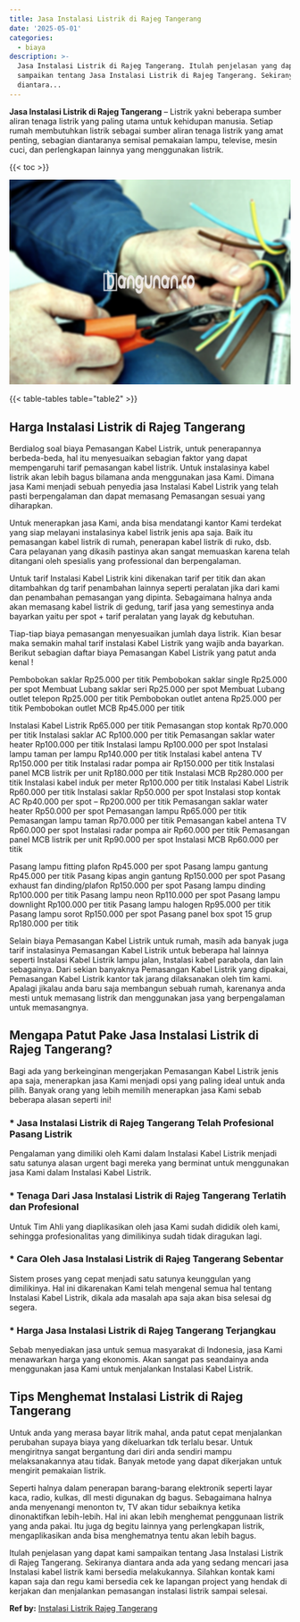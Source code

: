 ```yaml
---
title: Jasa Instalasi Listrik di Rajeg Tangerang
date: '2025-05-01'
categories:
  - biaya
description: >-
  Jasa Instalasi Listrik di Rajeg Tangerang. Itulah penjelasan yang dapat kami
  sampaikan tentang Jasa Instalasi Listrik di Rajeg Tangerang. Sekiranya
  diantara...
---
```


**Jasa Instalasi Listrik di Rajeg Tangerang** – Listrik yakni beberapa sumber aliran tenaga listrik yang paling utama untuk kehidupan manusia. Setiap rumah membutuhkan listrik sebagai sumber aliran tenaga listrik yang amat penting, sebagian diantaranya semisal pemakaian lampu, televise, mesin cuci, dan perlengkapan lainnya yang menggunakan listrik.

{{< toc >}}

![Jasa Instalasi Listrik di Rajeg Tangerang](/images/instalasi-listrik-murah20.png)

{{< table-tables table="table2" >}}

## Harga Instalasi Listrik di Rajeg Tangerang

Berdialog soal biaya Pemasangan Kabel Listrik, untuk penerapannya berbeda-beda, hal itu menyesuaikan sebagian faktor yang dapat mempengaruhi tarif pemasangan kabel listrik. Untuk instalasinya kabel listrik akan lebih bagus bilamana anda menggunakan jasa Kami. Dimana jasa Kami menjadi sebuah penyedia jasa Instalasi Kabel Listrik yang telah pasti berpengalaman dan dapat memasang Pemasangan sesuai yang diharapkan.

Untuk menerapkan jasa Kami, anda bisa mendatangi kantor Kami terdekat yang siap melayani instalasinya kabel listrik jenis apa saja. Baik itu pemasangan kabel listrik di rumah, penerapan kabel listrik di ruko, dsb. Cara pelayanan yang dikasih pastinya akan sangat memuaskan karena telah ditangani oleh spesialis yang professional dan berpengalaman.

Untuk tarif Instalasi Kabel Listrik kini dikenakan tarif per titik dan akan ditambahkan dg tarif penambahan lainnya seperti peralatan jika dari kami dan penambahan pemasangan yang dipinta. Sebagaimana halnya anda akan memasang kabel listrik di gedung, tarif jasa yang semestinya anda bayarkan yaitu per spot + tarif peralatan yang layak dg kebutuhan.

Tiap-tiap biaya pemasangan menyesuaikan jumlah daya listrik. Kian besar maka semakin mahal tarif instalasi Kabel Listrik yang wajib anda bayarkan. Berikut sebagian daftar biaya Pemasangan Kabel Listrik yang patut anda kenal !

Pembobokan saklar Rp25.000 per titik Pembobokan saklar single Rp25.000 per spot Membuat Lubang saklar seri Rp25.000 per spot Membuat Lubang outlet telepon Rp25.000 per titik Pembobokan outlet antena Rp25.000 per titik Pembobokan outlet MCB Rp45.000 per titik

Instalasi Kabel Listrik Rp65.000 per titik Pemasangan stop kontak Rp70.000 per titik Instalasi saklar AC Rp100.000 per titik Pemasangan saklar water heater Rp100.000 per titik Instalasi lampu Rp100.000 per spot Instalasi lampu taman per lampu Rp140.000 per titik Instalasi kabel antena TV Rp150.000 per titik Instalasi radar pompa air Rp150.000 per titik Instalasi panel MCB listrik per unit Rp180.000 per titik Instalasi MCB Rp280.000 per titik Instalasi kabel induk per meter Rp100.000 per titik Instalasi Kabel Listrik Rp60.000 per titik Instalasi saklar Rp50.000 per spot Instalasi stop kontak AC Rp40.000 per spot – Rp200.000 per titik Pemasangan saklar water heater Rp50.000 per spot Pemasangan lampu Rp65.000 per titik Pemasangan lampu taman Rp70.000 per titik Pemasangan kabel antena TV Rp60.000 per spot Instalasi radar pompa air Rp60.000 per titik Pemasangan panel MCB listrik per unit Rp90.000 per spot Instalasi MCB Rp60.000 per titik

Pasang lampu fitting plafon Rp45.000 per spot Pasang lampu gantung Rp45.000 per titik Pasang kipas angin gantung Rp150.000 per spot Pasang exhaust fan dinding/plafon Rp150.000 per spot Pasang lampu dinding Rp100.000 per titik Pasang lampu neon Rp110.000 per spot Pasang lampu downlight Rp100.000 per titik Pasang lampu halogen Rp95.000 per titik Pasang lampu sorot Rp150.000 per spot Pasang panel box spot 15 grup Rp180.000 per titik

Selain biaya Pemasangan Kabel Listrik untuk rumah, masih ada banyak juga tarif instalasinya Pemasangan Kabel Listrik untuk beberapa hal lainnya seperti Instalasi Kabel Listrik lampu jalan, Instalasi kabel parabola, dan lain sebagainya. Dari sekian banyaknya Pemasangan Kabel Listrik yang dipakai, Pemasangan Kabel Listrik kantor tak jarang dilaksanakan oleh tim kami. Apalagi jikalau anda baru saja membangun sebuah rumah, karenanya anda mesti untuk memasang listrik dan menggunakan jasa yang berpengalaman untuk memasangnya.

## Mengapa Patut Pake Jasa Instalasi Listrik di Rajeg Tangerang?

Bagi ada yang berkeinginan mengerjakan Pemasangan Kabel Listrik jenis apa saja, menerapkan jasa Kami menjadi opsi yang paling ideal untuk anda pilih. Banyak orang yang lebih memilih menerapkan jasa Kami sebab beberapa alasan seperti ini!

### \* Jasa Instalasi Listrik di Rajeg Tangerang Telah Profesional Pasang Listrik

Pengalaman yang dimiliki oleh Kami dalam Instalasi Kabel Listrik menjadi satu satunya alasan urgent bagi mereka yang berminat untuk menggunakan jasa Kami dalam Instalasi Kabel Listrik.

### \* Tenaga Dari Jasa Instalasi Listrik di Rajeg Tangerang Terlatih dan Profesional

Untuk Tim Ahli yang diaplikasikan oleh jasa Kami sudah dididik oleh kami, sehingga profesionalitas yang dimilikinya sudah tidak diragukan lagi.

### \* Cara Oleh Jasa Instalasi Listrik di Rajeg Tangerang Sebentar

Sistem proses yang cepat menjadi satu satunya keunggulan yang dimilikinya. Hal ini dikarenakan Kami telah mengenal semua hal tentang Instalasi Kabel Listrik, dikala ada masalah apa saja akan bisa selesai dg segera.

### \* Harga Jasa Instalasi Listrik di Rajeg Tangerang Terjangkau

Sebab menyediakan jasa untuk semua masyarakat di Indonesia, jasa Kami menawarkan harga yang ekonomis. Akan sangat pas seandainya anda menggunakan jasa Kami untuk menjalankan Instalasi Kabel Listrik.

## Tips Menghemat Instalasi Listrik di Rajeg Tangerang


Untuk anda yang merasa bayar litrik mahal, anda patut cepat menjalankan perubahan supaya biaya yang dikeluarkan tdk terlalu besar. Untuk mengiritnya sangat bergantung dari diri anda sendiri mampu melaksanakannya atau tidak. Banyak metode yang dapat dikerjakan untuk mengirit pemakaian listrik.

Seperti halnya dalam penerapan barang-barang elektronik seperti layar kaca, radio, kulkas, dll mesti digunakan dg bagus. Sebagaimana halnya anda menyenangi menonton tv, TV akan tidur sebaiknya ketika dinonaktifkan lebih-lebih. Hal ini akan lebih menghemat penggunaan listrik yang anda pakai. Itu juga dg begitu lainnya yang perlengkapan listrik, mengaplikasikan anda bisa menghematnya tentu akan lebih bagus.

Itulah penjelasan yang dapat kami sampaikan tentang Jasa Instalasi Listrik di Rajeg Tangerang. Sekiranya diantara anda ada yang sedang mencari jasa Instalasi kabel listrik kami bersedia melakukannya. Silahkan kontak kami kapan saja dan regu kami bersedia cek ke lapangan project yang hendak di kerjakan dan menjalankan pemasangan instalasi listrik sampai selesai.

**Ref by:** [Instalasi Listrik Rajeg Tangerang](https://id.wikipedia.org/wiki/Instalasi)
